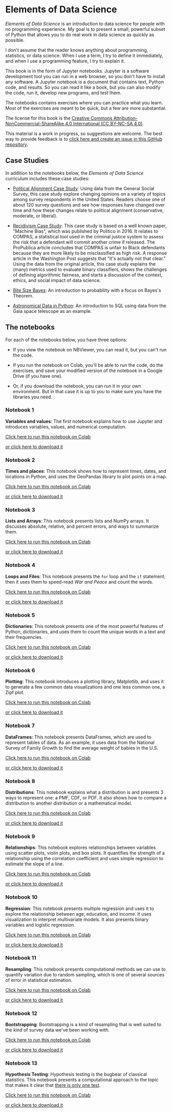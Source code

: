 # Elements of Data Science

*Elements of Data Science* is an introduction to data science for people with no programming experience.  My goal is to present a small, powerful subset of Python that allows you to do real work in data science as quickly as possible.  

I don't assume that the reader knows anything about programming, statistics, or data science.  When I use a term, I try to define it immediately, and when I use a programming feature, I try to explain it.

This book is in the form of Jupyter notebooks.  Jupyter is a software development tool you can run in a web browser, so you don't have to install any software.  A Jupyter notebook is a document that contains text, Python code, and results.  So you can read it like a book, but you can also modify the code, run it, develop new programs, and test them.

The notebooks contains exercises where you can practice what you learn.  Most of the exercises are meant to be quick, but a few are more substantial.

The license for this book is the [Creative Commons Attribution-NonCommercial-ShareAlike 4.0 International (CC BY-NC-SA 4.0)](https://creativecommons.org/licenses/by-nc-sa/4.0/).

This material is a work in progress, so suggestions are welcome.  The best way to provide feedback is to [click here and create an issue in this GitHub repository](https://github.com/AllenDowney/ElementsOfDataScience/issues).

## Case Studies

In addition to the notebooks below, the *Elements of Data Science* curriculum includes these case studies:

* [Political Alignment Case Study](https://allendowney.github.io/PoliticalAlignmentCaseStudy/): Using data from the General Social Survey, this case study explore changing opinions on a variety of topics among survey respondents in the United States. Readers choose one of about 120 survey questions and see how responses have changed over time and how these changes relate to political alignment (conservative, moderate, or liberal).

* [Recidivism Case Study](https://allendowney.github.io/RecidivismCaseStudy/): This case study is based on a well known paper, "Machine Bias", which was published by Politico in 2016.  It relates to COMPAS, a statistical tool used in the criminal justice system to assess the risk that a defendant will commit another crime if released. The ProPublica article concludes that COMPAS is unfair to Black defendants because they are more likely to be misclassified as high risk. A response article in the Washington Post suggests that "It's actually not that clear." Using the data from the original article, this case study explains the (many) metrics used to evaluate binary classifiers, shows the challenges of defining algorithmic fairness, and starts a discussion of the context, ethics, and social impact of data science.

* [Bite Size Bayes](https://allendowney.github.io/BiteSizeBayes/): An introduction to probability with a focus on Bayes's Theorem.

* [Astronomical Data in Python](https://allendowney.github.io/AstronomicalData/): An introduction to SQL using data from the Gaia space telescope as an example.


## The notebooks

For each of the notebooks below, you have three options:

* If you view the notebook on NBViewer, you can read it, but you can't run the code.  

* If you run the notebook on Colab, you'll be able to run the code, do the exercises, and save your modified version of the notebook in a Google Drive (if you have one).

* Or, if you download the notebook, you can run it in your own environment.  But in that case it is up to you to make sure you have the libraries you need.


### Notebook 1

**Variables and values**: The first notebook explains how to use Jupyter and introduces variables, values, and numerical computation.

[Click here to run this notebook on Colab](https://colab.research.google.com/github/AllenDowney/ElementsOfDataScience/blob/master/01_variables.ipynb)

[or click here to download it](https://github.com/AllenDowney/ElementsOfDataScience/raw/master/01_variables.ipynb)


### Notebook 2

**Times and places**: This notebook shows how to represent times, dates, and locations in Python, and uses the GeoPandas library to plot points on a map.

[Click here to run this notebook on Colab](https://colab.research.google.com/github/AllenDowney/ElementsOfDataScience/blob/master/02_times.ipynb)

[or click here to download it](https://github.com/AllenDowney/ElementsOfDataScience/raw/master/02_times.ipynb)


### Notebook 3

**Lists and Arrays**: This notebook presents lists and NumPy arrays.  It discusses absolute, relative, and percent errors, and ways to summarize them.

[Click here to run this notebook on Colab](https://colab.research.google.com/github/AllenDowney/ElementsOfDataScience/blob/master/03_arrays.ipynb)

[or click here to download it](https://github.com/AllenDowney/ElementsOfDataScience/raw/master/03_arrays.ipynb)


### Notebook 4

**Loops and Files**: This notebook presents the `for` loop and the `if` statement; then it uses them to speed-read *War and Peace* and count the words.

[Click here to run this notebook on Colab](https://colab.research.google.com/github/AllenDowney/ElementsOfDataScience/blob/master/04_loops.ipynb)

[or click here to download it](https://github.com/AllenDowney/ElementsOfDataScience/raw/master/04_loops.ipynb)


### Notebook 5

**Dictionaries**: This notebook presents one of the most powerful features of Python, dictionaries, and uses them to count the unique words in a text and their frequencies.

[Click here to run this notebook on Colab](https://colab.research.google.com/github/AllenDowney/ElementsOfDataScience/blob/master/05_dictionaries.ipynb)

[or click here to download it](https://github.com/AllenDowney/ElementsOfDataScience/raw/master/05_dictionaries.ipynb)


### Notebook 6

**Plotting**: This notebook introduces a plotting library, Matplotlib, and uses it to generate a few common data visualizations and one less common one, a Zipf plot.

[Click here to run this notebook on Colab](https://colab.research.google.com/github/AllenDowney/ElementsOfDataScience/blob/master/06_plotting.ipynb)

[or click here to download it](https://github.com/AllenDowney/ElementsOfDataScience/raw/master/06_plotting.ipynb)


### Notebook 7

**DataFrames**: This notebook presents DataFrames, which are used to represent tables of data.  As an example, it uses data from the National Survey of Family Growth to find the average weight of babies in the U.S.

[Click here to run this notebook on Colab](https://colab.research.google.com/github/AllenDowney/ElementsOfDataScience/blob/master/07_dataframes.ipynb)

[or click here to download it](https://github.com/AllenDowney/ElementsOfDataScience/raw/master/07_dataframes.ipynb)


### Notebook 8

**Distributions**: This notebook explains what a distribution is and presents 3 ways to represent one: a PMF, CDF, or PDF.  It also shows how to compare a distribution to another distribution or a mathematical model.

[Click here to run this notebook on Colab](https://colab.research.google.com/github/AllenDowney/ElementsOfDataScience/blob/master/08_distributions.ipynb)

[or click here to download it](https://github.com/AllenDowney/ElementsOfDataScience/raw/master/08_distributions.ipynb)


### Notebook 9

**Relationships**: This notebook explores relationships between variables using scatter plots, violin plots, and box plots.  It quantifies the strength of a relationship using the correlation coefficient and uses simple regression to estimate the slope of a line.

[Click here to run this notebook on Colab](https://colab.research.google.com/github/AllenDowney/ElementsOfDataScience/blob/master/09_relationships.ipynb)

[or click here to download it](https://github.com/AllenDowney/ElementsOfDataScience/raw/master/09_relationships.ipynb)


### Notebook 10

**Regression**: This notebook presents multiple regression and uses it to explore the relationship between age, education, and income.  It uses visualization to interpret multivariate models.  It also presents binary variables and logistic regression.

[Click here to run this notebook on Colab](https://colab.research.google.com/github/AllenDowney/ElementsOfDataScience/blob/master/10_regression.ipynb)

[or click here to download it](https://github.com/AllenDowney/ElementsOfDataScience/raw/master/10_regression.ipynb)


### Notebook 11

**Resampling**: This notebook presents computational methods we can use to
quantify variation due to random sampling, which is one of several sources
of error in statistical estimation.

[Click here to run this notebook on Colab](https://colab.research.google.com/github/AllenDowney/ElementsOfDataScience/blob/master/11_resampling.ipynb)

[or click here to download it](https://github.com/AllenDowney/ElementsOfDataScience/raw/master/11_resampling.ipynb)


### Notebook 12

**Bootstrapping**: Bootstrapping is a kind of resampling that is well suited
to the kind of survey data we've been working with.

[Click here to run this notebook on Colab](https://colab.research.google.com/github/AllenDowney/ElementsOfDataScience/blob/master/12_bootstrap.ipynb)

[or click here to download it](https://github.com/AllenDowney/ElementsOfDataScience/raw/master/12_bootstrap.ipynb)


### Notebook 13

**Hypothesis Testing**: Hypothesis testing is the bugbear of classical statistics.
This notebook presents a computational approach to the topic that makes it clear
that [there is only one test](http://allendowney.blogspot.com/2016/06/there-is-still-only-one-test.html).

[Click here to run this notebook on Colab](https://colab.research.google.com/github/AllenDowney/ElementsOfDataScience/blob/master/13_hypothesis.ipynb)

[or click here to download it](https://github.com/AllenDowney/ElementsOfDataScience/raw/master/13_hypothesis.ipynb)
